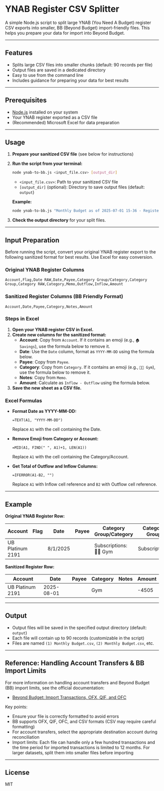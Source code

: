 # YNAB Register CSV Splitter

A simple Node.js script to split large YNAB (You Need A Budget) register CSV exports into smaller, BB (Beyond Budget) import-friendly files. This helps you prepare your data for import into Beyond Budget.

---

## Features
- Splits large CSV files into smaller chunks (default: 90 records per file)
- Output files are saved in a dedicated directory
- Easy to use from the command line
- Includes guidance for preparing your data for best results

---

## Prerequisites
- [Node.js](https://nodejs.org/) installed on your system
- Your YNAB register exported as a CSV file
- (Recommended) Microsoft Excel for data preparation

---

## Usage

1. **Prepare your sanitized CSV file** (see below for instructions)
2. **Run the script from your terminal:**
   ```sh
   node ynab-to-bb.js <input_file.csv> [output_dir]
   ```
   - `<input_file.csv>`: Path to your sanitized CSV file
   - `[output_dir]` (optional): Directory to save output files (default: `output`)

   **Example:**
   ```sh
   node ynab-to-bb.js "Monthly Budget as of 2025-07-01 15-36 - Register.csv"
   ```

3. **Check the output directory** for your split files.

---

## Input Preparation

Before running the script, convert your original YNAB register export to the following sanitized format for best results. Use Excel for easy conversion.

### Original YNAB Register Columns
```
Account,Flag,Date RAW,Date,Payee,Category Group/Category,Category Group,Category RAW,Category,Memo,Outflow,Inflow,Amount
```

### Sanitized Register Columns (BB Friendly Format)
```
Account,Date,Payee,Category,Notes,Amount
```

### Steps in Excel
1. **Open your YNAB register CSV in Excel.**
2. **Create new columns for the sanitized format:**
   - **Account**: Copy from `Account`. If it contains an emoji (e.g., `🏠 Savings`), use the formula below to remove it.
   - **Date**: Use the `Date` column, format as `YYYY-MM-DD` using the formula below.
   - **Payee**: Copy from `Payee`.
   - **Category**: Copy from `Category`. If it contains an emoji (e.g., `💪🏻 Gym`), use the formula below to remove it.
   - **Notes**: Copy from `Memo`.
   - **Amount**: Calculate as `Inflow - Outflow` using the formula below.
3. **Save the new sheet as a CSV file.**

### Excel Formulas
- **Format Date as YYYY-MM-DD:**
  ```excel
  =TEXT(A1, "YYYY-MM-DD")
  ```
  Replace `A1` with the cell containing the Date.

- **Remove Emoji from Category or Account:**
  ```excel
  =MID(A1, FIND(" ", A1)+1, LEN(A1))
  ```
  Replace `A1` with the cell containing the Category/Account.

- **Get Total of Outflow and Inflow Columns:**
  ```excel
  =IFERROR(A1-B2, "")
  ```
  Replace `A1` with Inflow cell reference and `B2` with Outflow cell reference.

---

## Example

**Original YNAB Register Row:**

| Account           | Flag | Date      | Payee | Category Group/Category | Category Group | Category | Memo | Outflow | Inflow | Amount |
|-------------------|------|-----------|-------|------------------------|----------------|----------|------|---------|--------|--------|
| UB Platinum 2191  |      | 8/1/2025  |       | Subscriptions: 💪🏻 Gym | Subscriptions  | Gym      |      | 4505    | 0      | -4505  |

**Sanitized Register Row:**

| Account           | Date       | Payee | Category | Notes | Amount |
|-------------------|------------|-------|----------|-------|--------|
| UB Platinum 2191  | 2025-08-01 |       | Gym      |       | -4505  |

---

## Output
- Output files will be saved in the specified output directory (default: `output`)
- Each file will contain up to 90 records (customizable in the script)
- Files are named `(1) Monthly Budget.csv`, `(2) Monthly Budget.csv`, etc.

---

## Reference: Handling Account Transfers & BB Import Limits
For more information on handling account transfers and Beyond Budget (BB) import limits, see the official documentation:
- [Beyond Budget: Import Transactions, OFX, QIF, and OFC](https://www.beyondbudgetapp.com/import-transactions/ofx-qif-and-ofc)

Key points:
- Ensure your file is correctly formatted to avoid errors
- BB supports OFX, QIF, OFC, and CSV formats (CSV may require careful formatting)
- For account transfers, select the appropriate destination account during reconciliation
- Import limits: Each file can handle only a few hundred transactions and the time period for imported transactions is limited to 12 months. For larger datasets, split them into smaller files before importing

---

## License
MIT 
